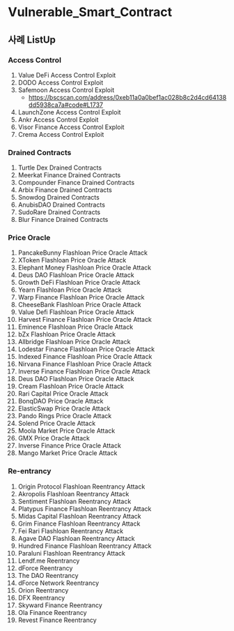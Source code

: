 # Vulnerable_Smart_Contract

## 사례 ListUp

### Access Control

1. Value DeFi Access Control Exploit
2. DODO Access Control Exploit
3. Safemoon Access Control Exploit
   - https://bscscan.com/address/0xeb11a0a0bef1ac028b8c2d4cd64138dd5938ca7a#code#L1737
4. LaunchZone Access Control Exploit
5. Ankr Access Control Exploit
6. Visor Finance Access Control Exploit
7. Crema Access Control Exploit

### Drained Contracts

1. Turtle Dex Drained Contracts
2. Meerkat Finance Drained Contracts
3. Compounder Finance Drained Contracts
4. Arbix Finance Drained Contracts
5. Snowdog Drained Contracts
6. AnubisDAO Drained Contracts
7. SudoRare Drained Contracts
8. Blur Finance Drained Contracts

### Price Oracle

1. PancakeBunny Flashloan Price Oracle Attack
2. XToken Flashloan Price Oracle Attack
3. Elephant Money Flashloan Price Oracle Attack
4. Deus DAO Flashloan Price Oracle Attack
5. Growth DeFi Flashloan Price Oracle Attack
6. Yearn Flashloan Price Oracle Attack
7. Warp Finance Flashloan Price Oracle Attack
8. CheeseBank Flashloan Price Oracle Attack
9. Value Defi Flashloan Price Oracle Attack
10. Harvest Finance Flashloan Price Oracle Attack
11. Eminence Flashloan Price Oracle Attack
12. bZx Flashloan Price Oracle Attack
13. Allbridge Flashloan Price Oracle Attack
14. Lodestar Finance Flashloan Price Oracle Attack
15. Indexed Finance Flashloan Price Oracle Attack
16. Nirvana Finance Flashloan Price Oracle Attack
17. Inverse Finance Flashloan Price Oracle Attack
18. Deus DAO Flashloan Price Oracle Attack
19. Cream Flashloan Price Oracle Attack
20. Rari Capital Price Oracle Attack
21. BonqDAO Price Oracle Attack
22. ElasticSwap Price Oracle Attack
23. Pando Rings Price Oracle Attack
24. Solend Price Oracle Attack
25. Moola Market Price Oracle Attack
26. GMX Price Oracle Attack
27. Inverse Finance Price Oracle Attack
28. Mango Market Price Oracle Attack

### Re-entrancy

1. Origin Protocol Flashloan Reentrancy Attack
2. Akropolis Flashloan Reentrancy Attack
3. Sentiment Flashloan Reentrancy Attack
4. Platypus Finance Flashloan Reentrancy Attack
5. Midas Capital Flashloan Reentrancy Attack
6. Grim Finance Flashloan Reentrancy Attack
7. Fei Rari Flashloan Reentrancy Attack
8. Agave DAO Flashloan Reentrancy Attack
9. Hundred Finance Flashloan Reentrancy Attack
10. Paraluni Flashloan Reentrancy Attack
11. Lendf.me Reentrancy
12. dForce Reentrancy
13. The DAO Reentrancy
14. dForce Network Reentrancy
15. Orion Reentrancy
16. DFX Reentrancy
17. Skyward Finance Reentrancy
18. Ola Finance Reentrancy
19. Revest Finance Reentrancy

